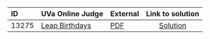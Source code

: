 | ID | UVa Online Judge | External | Link to solution |
|:---|:---|:---|:---:|
| 13275 | [Leap Birthdays](https://onlinejudge.org/index.php?option=com_onlinejudge&Itemid=8&category=881&page=show_problem&problem=5199) | [PDF](https://onlinejudge.org/external/132/13275.pdf) | [Solution](https%3A//github.com/versenyi98/programming-contests/tree/master/UVa%20Online%20Judge/13275%2520-%2520Leap%2520Birthdays)|
